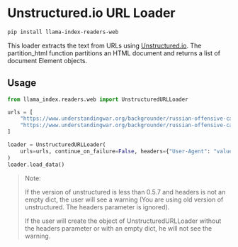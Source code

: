 # Unstructured.io URL Loader

```bash
pip install llama-index-readers-web
```

This loader extracts the text from URLs using [Unstructured.io](https://github.com/Unstructured-IO/unstructured). The partition_html function partitions an HTML document and returns a list
of document Element objects.

## Usage

```python
from llama_index.readers.web import UnstructuredURLLoader

urls = [
    "https://www.understandingwar.org/backgrounder/russian-offensive-campaign-assessment-february-8-2023",
    "https://www.understandingwar.org/backgrounder/russian-offensive-campaign-assessment-february-9-2023",
]

loader = UnstructuredURLLoader(
    urls=urls, continue_on_failure=False, headers={"User-Agent": "value"}
)
loader.load_data()
```

> Note:
>
> If the version of unstructured is less than 0.5.7 and headers is not an empty dict, the user will see a warning (You are using old version of unstructured. The headers parameter is ignored).
>
> If the user will create the object of UnstructuredURLLoader without the headers parameter or with an empty dict, he will not see the warning.
